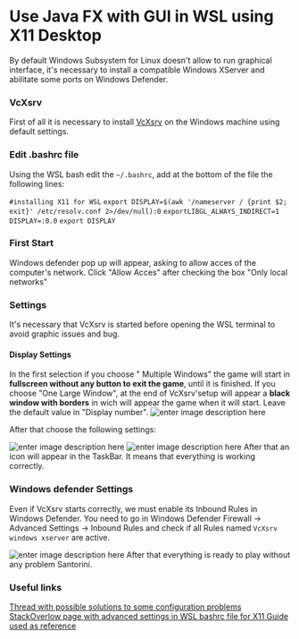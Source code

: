 # Use Java FX with GUI in WSL using X11 Desktop
 
By default  Windows Subsystem for Linux doesn't allow to run graphical interface, it's necessary to install a compatible Windows XServer and abilitate some ports on Windows Defender.






### VcXsrv

First of all it is necessary to install  [VcXsrv]( https://sourceforge.net/projects/vcxsrv/) on the Windows machine using default settings.

### Edit .bashrc file

Using the WSL bash edit the `~/.bashrc`, add at the bottom of the file the following lines:

`#installing X11 for WSL`                                                                                                                                                                                                        `export DISPLAY=$(awk '/nameserver / {print $2; exit}' /etc/resolv.conf 2>/dev/null):0`                                      `exportLIBGL_ALWAYS_INDIRECT=1`                                                                                          
`DISPLAY=:0.0` 
`export DISPLAY`  

### First Start

Windows defender pop up will appear, asking to allow acces  of the computer's network. Click "Allow Acces" after checking the box "Only local networks"

###  Settings
It's necessary that VcXsrv is started before opening the WSL terminal to avoid graphic issues and bug.

#### Display Settings

In the first selection if you choose " Multiple Windows"  the game will start in **fullscreen without any button to exit the game**, until it is finished. If you choose "One Large Window", at the end of VcXsrv'setup will appear a **black  window  with borders**  in wich will appear the game when it will start.  Leave the default value in "Display number".
![enter image description here](https://cdn.discordapp.com/attachments/698582941235806270/724193051068858408/unknown.png)

After that choose the following settings:

![enter image description here](https://cdn.discordapp.com/attachments/698582941235806270/724203269395578950/unknown.png)
![enter image description here](https://cdn.discordapp.com/attachments/698582941235806270/724203339813748746/unknown.png)
After that an icon will appear in the TaskBar. It means that everything is working correctly.
### Windows defender Settings 
Even if VcXsrv starts correctly, we must enable its Inbound Rules  in Windows Defender.
You need to go in  Windows Defender Firewall -> Advanced Settings -> Inbound Rules and check if all Rules named `VcXsrv windows xserver` are active.

![enter image description here](https://cdn.discordapp.com/attachments/698582941235806270/724217905499209758/unknown.png)
After that everything is ready to play without any problem Santorini.

### Useful links
 [Thread with possible solutions to  some configuration problems](https://github.com/microsoft/WSL/issues/4106)
 [StackOverlow page with advanced settings in WSL bashrc file for X11  ](https://stackoverflow.com/questions/61110603/how-to-set-up-working-x11-forwarding-on-wsl2/61110604#61110604)
[Guide used as reference  ](https://www.scivision.dev/x11-gui-windows-subsystem-for-linux/)





